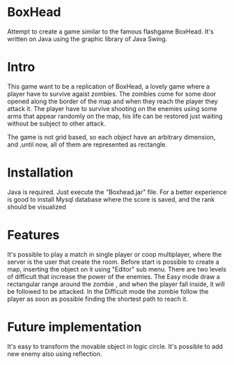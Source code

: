 # BoxHead

Attempt to create a game similar to the famous flashgame BoxHead.
It's written on Java using the graphic library of Java Swing.

# Intro
This game want to be a replication of BoxHead, a lovely game where a player have to survive agaist zombies.
The zombies come for some door opened along the border of the map and when they reach the player they attack it.
The player have to survive shooting on the enemies using some arms that appear randomly on the map, his life can be restored just waiting without be subject to other attack.

The game is not grid based, so each object have an arbitrary dimension, and ,until now, all of them are represented as rectangle.



# Installation
Java is required.
Just execute the "Boxhead.jar" file.
For a better experience is good to install Mysql database where the score is saved, and the rank should be visualized

# Features
It's possible to play a match in single player or coop multiplayer, where the server is the user that create the room.
Before start is possible to create a map, inserting the object on it using "Editor" sub menu.
There are two levels of difficult that increase the power of the enemies.
The Easy mode draw a rectangular range around the zombie , and when the player fall inside, it will be followed to be attacked.
In the Difficult mode the zombie follow the player as soon as possible finding the shortest path to reach it.

# Future implementation
It's easy to transform the movable object in logic circle. 
It's possible to add new enemy also using reflection.
